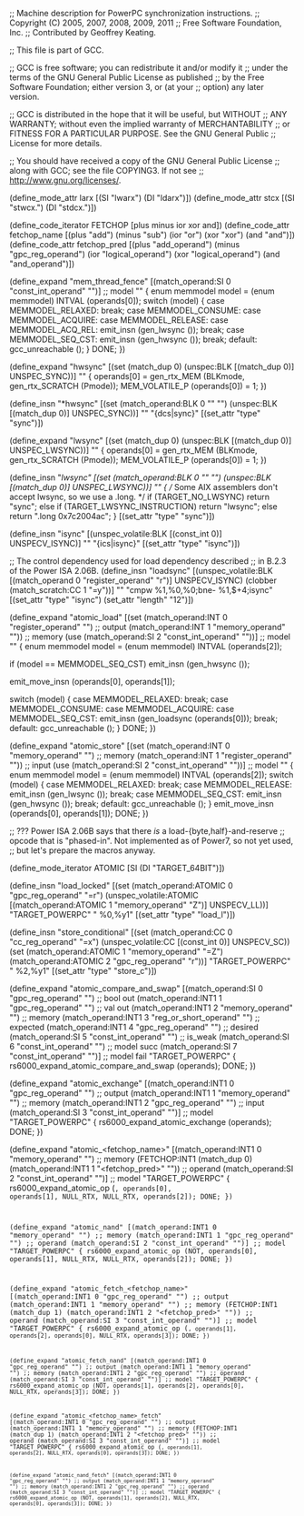 ;; Machine description for PowerPC synchronization instructions.
;; Copyright (C) 2005, 2007, 2008, 2009, 2011
;; Free Software Foundation, Inc.
;; Contributed by Geoffrey Keating.

;; This file is part of GCC.

;; GCC is free software; you can redistribute it and/or modify it
;; under the terms of the GNU General Public License as published
;; by the Free Software Foundation; either version 3, or (at your
;; option) any later version.

;; GCC is distributed in the hope that it will be useful, but WITHOUT
;; ANY WARRANTY; without even the implied warranty of MERCHANTABILITY
;; or FITNESS FOR A PARTICULAR PURPOSE.  See the GNU General Public
;; License for more details.

;; You should have received a copy of the GNU General Public License
;; along with GCC; see the file COPYING3.  If not see
;; <http://www.gnu.org/licenses/>.

(define_mode_attr larx [(SI "lwarx") (DI "ldarx")])
(define_mode_attr stcx [(SI "stwcx.") (DI "stdcx.")])

(define_code_iterator FETCHOP [plus minus ior xor and])
(define_code_attr fetchop_name
  [(plus "add") (minus "sub") (ior "or") (xor "xor") (and "and")])
(define_code_attr fetchop_pred
  [(plus "add_operand") (minus "gpc_reg_operand")
   (ior "logical_operand") (xor "logical_operand") (and "and_operand")])

(define_expand "mem_thread_fence"
  [(match_operand:SI 0 "const_int_operand" "")]		;; model
  ""
{
  enum memmodel model = (enum memmodel) INTVAL (operands[0]);
  switch (model)
    {
    case MEMMODEL_RELAXED:
      break;
    case MEMMODEL_CONSUME:
    case MEMMODEL_ACQUIRE:
    case MEMMODEL_RELEASE:
    case MEMMODEL_ACQ_REL:
      emit_insn (gen_lwsync ());
      break;
    case MEMMODEL_SEQ_CST:
      emit_insn (gen_hwsync ());
      break;
    default:
      gcc_unreachable ();
    }
  DONE;
})

(define_expand "hwsync"
  [(set (match_dup 0)
	(unspec:BLK [(match_dup 0)] UNSPEC_SYNC))]
  ""
{
  operands[0] = gen_rtx_MEM (BLKmode, gen_rtx_SCRATCH (Pmode));
  MEM_VOLATILE_P (operands[0]) = 1;
})

(define_insn "*hwsync"
  [(set (match_operand:BLK 0 "" "")
	(unspec:BLK [(match_dup 0)] UNSPEC_SYNC))]
  ""
  "{dcs|sync}"
  [(set_attr "type" "sync")])

(define_expand "lwsync"
  [(set (match_dup 0)
	(unspec:BLK [(match_dup 0)] UNSPEC_LWSYNC))]
  ""
{
  operands[0] = gen_rtx_MEM (BLKmode, gen_rtx_SCRATCH (Pmode));
  MEM_VOLATILE_P (operands[0]) = 1;
})

(define_insn "*lwsync"
  [(set (match_operand:BLK 0 "" "")
	(unspec:BLK [(match_dup 0)] UNSPEC_LWSYNC))]
  ""
{
  /* Some AIX assemblers don't accept lwsync, so we use a .long.  */
  if (TARGET_NO_LWSYNC)
    return "sync";
  else if (TARGET_LWSYNC_INSTRUCTION)
    return "lwsync";
  else
    return ".long 0x7c2004ac";
}
  [(set_attr "type" "sync")])

(define_insn "isync"
  [(unspec_volatile:BLK [(const_int 0)] UNSPECV_ISYNC)]
  ""
  "{ics|isync}"
  [(set_attr "type" "isync")])

;; The control dependency used for load dependency described
;; in B.2.3 of the Power ISA 2.06B.
(define_insn "loadsync"
  [(unspec_volatile:BLK [(match_operand 0 "register_operand" "r")]
			UNSPECV_ISYNC)
   (clobber (match_scratch:CC 1 "=y"))]
  ""
  "cmpw %1,%0,%0\;bne- %1,$+4\;isync"
  [(set_attr "type" "isync")
   (set_attr "length" "12")])

(define_expand "atomic_load<mode>"
  [(set (match_operand:INT 0 "register_operand" "")		;; output
	(match_operand:INT 1 "memory_operand" ""))		;; memory
   (use (match_operand:SI 2 "const_int_operand" ""))]		;; model
  ""
{
  enum memmodel model = (enum memmodel) INTVAL (operands[2]);

  if (model == MEMMODEL_SEQ_CST)
    emit_insn (gen_hwsync ());

  emit_move_insn (operands[0], operands[1]);

  switch (model)
    {
    case MEMMODEL_RELAXED:
      break;
    case MEMMODEL_CONSUME:
    case MEMMODEL_ACQUIRE:
    case MEMMODEL_SEQ_CST:
      emit_insn (gen_loadsync (operands[0]));
      break;
    default:
      gcc_unreachable ();
    }
  DONE;
})

(define_expand "atomic_store<mode>"
  [(set (match_operand:INT 0 "memory_operand" "")		;; memory
	(match_operand:INT 1 "register_operand" ""))		;; input
   (use (match_operand:SI 2 "const_int_operand" ""))]		;; model
  ""
{
  enum memmodel model = (enum memmodel) INTVAL (operands[2]);
  switch (model)
    {
    case MEMMODEL_RELAXED:
      break;
    case MEMMODEL_RELEASE:
      emit_insn (gen_lwsync ());
      break;
    case MEMMODEL_SEQ_CST:
      emit_insn (gen_hwsync ());
      break;
    default:
      gcc_unreachable ();
    }
  emit_move_insn (operands[0], operands[1]);
  DONE;
})

;; ??? Power ISA 2.06B says that there *is* a load-{byte,half}-and-reserve
;; opcode that is "phased-in".  Not implemented as of Power7, so not yet used,
;; but let's prepare the macros anyway.

(define_mode_iterator ATOMIC    [SI (DI "TARGET_64BIT")])

(define_insn "load_locked<mode>"
  [(set (match_operand:ATOMIC 0 "gpc_reg_operand" "=r")
	(unspec_volatile:ATOMIC
         [(match_operand:ATOMIC 1 "memory_operand" "Z")] UNSPECV_LL))]
  "TARGET_POWERPC"
  "<larx> %0,%y1"
  [(set_attr "type" "load_l")])

(define_insn "store_conditional<mode>"
  [(set (match_operand:CC 0 "cc_reg_operand" "=x")
	(unspec_volatile:CC [(const_int 0)] UNSPECV_SC))
   (set (match_operand:ATOMIC 1 "memory_operand" "=Z")
	(match_operand:ATOMIC 2 "gpc_reg_operand" "r"))]
  "TARGET_POWERPC"
  "<stcx> %2,%y1"
  [(set_attr "type" "store_c")])

(define_expand "atomic_compare_and_swap<mode>"
  [(match_operand:SI 0 "gpc_reg_operand" "")		;; bool out
   (match_operand:INT1 1 "gpc_reg_operand" "")		;; val out
   (match_operand:INT1 2 "memory_operand" "")		;; memory
   (match_operand:INT1 3 "reg_or_short_operand" "")	;; expected
   (match_operand:INT1 4 "gpc_reg_operand" "")		;; desired
   (match_operand:SI 5 "const_int_operand" "")		;; is_weak
   (match_operand:SI 6 "const_int_operand" "")		;; model succ
   (match_operand:SI 7 "const_int_operand" "")]		;; model fail
  "TARGET_POWERPC"
{
  rs6000_expand_atomic_compare_and_swap (operands);
  DONE;
})

(define_expand "atomic_exchange<mode>"
  [(match_operand:INT1 0 "gpc_reg_operand" "")		;; output
   (match_operand:INT1 1 "memory_operand" "")		;; memory
   (match_operand:INT1 2 "gpc_reg_operand" "")		;; input
   (match_operand:SI 3 "const_int_operand" "")]		;; model
  "TARGET_POWERPC"
{
  rs6000_expand_atomic_exchange (operands);
  DONE;
})

(define_expand "atomic_<fetchop_name><mode>"
  [(match_operand:INT1 0 "memory_operand" "")		;; memory
   (FETCHOP:INT1 (match_dup 0)
     (match_operand:INT1 1 "<fetchop_pred>" ""))	;; operand
   (match_operand:SI 2 "const_int_operand" "")]		;; model
  "TARGET_POWERPC"
{
  rs6000_expand_atomic_op (<CODE>, operands[0], operands[1],
			   NULL_RTX, NULL_RTX, operands[2]);
  DONE;
})

(define_expand "atomic_nand<mode>"
  [(match_operand:INT1 0 "memory_operand" "")		;; memory
   (match_operand:INT1 1 "gpc_reg_operand" "")		;; operand
   (match_operand:SI 2 "const_int_operand" "")]		;; model
  "TARGET_POWERPC"
{
  rs6000_expand_atomic_op (NOT, operands[0], operands[1],
			   NULL_RTX, NULL_RTX, operands[2]);
  DONE;
})

(define_expand "atomic_fetch_<fetchop_name><mode>"
  [(match_operand:INT1 0 "gpc_reg_operand" "")		;; output
   (match_operand:INT1 1 "memory_operand" "")		;; memory
   (FETCHOP:INT1 (match_dup 1)
     (match_operand:INT1 2 "<fetchop_pred>" ""))	;; operand
   (match_operand:SI 3 "const_int_operand" "")]		;; model
  "TARGET_POWERPC"
{ 
  rs6000_expand_atomic_op (<CODE>, operands[1], operands[2],
			   operands[0], NULL_RTX, operands[3]);
  DONE;
})

(define_expand "atomic_fetch_nand<mode>"
  [(match_operand:INT1 0 "gpc_reg_operand" "")		;; output
   (match_operand:INT1 1 "memory_operand" "")		;; memory
   (match_operand:INT1 2 "gpc_reg_operand" "")		;; operand
   (match_operand:SI 3 "const_int_operand" "")]		;; model
  "TARGET_POWERPC"
{
  rs6000_expand_atomic_op (NOT, operands[1], operands[2],
			   operands[0], NULL_RTX, operands[3]);
  DONE;
})

(define_expand "atomic_<fetchop_name>_fetch<mode>"
  [(match_operand:INT1 0 "gpc_reg_operand" "")		;; output
   (match_operand:INT1 1 "memory_operand" "")		;; memory
   (FETCHOP:INT1 (match_dup 1)
     (match_operand:INT1 2 "<fetchop_pred>" ""))	;; operand
   (match_operand:SI 3 "const_int_operand" "")]		;; model
  "TARGET_POWERPC"
{
  rs6000_expand_atomic_op (<CODE>, operands[1], operands[2],
			   NULL_RTX, operands[0], operands[3]);
  DONE;
})

(define_expand "atomic_nand_fetch<mode>"
  [(match_operand:INT1 0 "gpc_reg_operand" "")		;; output
   (match_operand:INT1 1 "memory_operand" "")		;; memory
   (match_operand:INT1 2 "gpc_reg_operand" "")		;; operand
   (match_operand:SI 3 "const_int_operand" "")]		;; model
  "TARGET_POWERPC"
{
  rs6000_expand_atomic_op (NOT, operands[1], operands[2],
			   NULL_RTX, operands[0], operands[3]);
  DONE;
})
